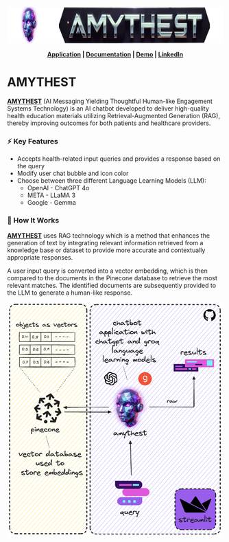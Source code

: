 <!--AMYTHEST Banner-->
<p align='center'>
  <img width='850' height='85' src='docs/img/amythest_banner.png' alt='AMYTHEST Banner' />
</p> 

<!--Add links for app, docs, demo, and LinkedIn profile-->
<p align='center'>
  <b> <a href='https://amythest.streamlit.app/'>Application</a> | <a href='https://tyrawls.github.io/healthcare-ai-patient-education-chatbot'>Documentation</a> | <a href=''>Demo</a> | <a href='https://www.linkedin.com/in/tyrellrawls/'>LinkedIn</a> </b>
</p>


# AMYTHEST

[**AMYTHEST**](https://amythest.streamlit.app/) (AI Messaging Yielding Thoughtful Human-like Engagement Systems Technology) is an AI chatbot developed to deliver high-quality health education materials utilizing Retrieval-Augmented Generation (RAG), thereby improving outcomes for both patients and healthcare providers.

### ⚡ Key Features

* Accepts health-related input queries and provides a response based on the query
* Modify user chat bubble and icon color
* Choose between three different Language Learning Models (LLM):
    * OpenAI - ChatGPT 4o
    * META - LLaMA 3
    * Google - Gemma

### 🧠 How It Works

[**AMYTHEST**](https://amythest.streamlit.app/) uses RAG technology which is a method that enhances the generation of text by integrating relevant information retrieved from a knowledge base or dataset to provide more accurate and contextually appropriate responses.

A user input query is converted into a vector embedding, which is then compared to the documents in the Pinecone database to retrieve the most relevant matches. The identified documents are subsequently provided to the LLM to generate a human-like response.

<!--RAG Architecture-->
<p align='center'>
  <img width='500' height='545' src='docs/img/rag_architecture.png' alt='RAG Architecture' />
</p>